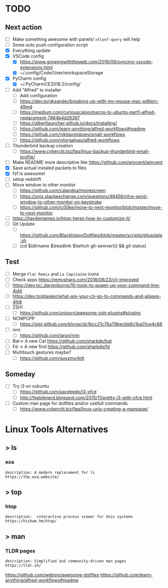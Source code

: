 # TODO

## Next action

- [ ] Make something awesome with panels! `xfconf-query` will help
- [ ] Some auto push configuration script
- [x] Everything update
- [x] VSCode config
  - [x] https://www.growingwiththeweb.com/2016/06/syncing-vscode-extensions.html
  - [x] ~/.config/Code/User/workspaceStorage
- [x] PyCharm config
  - [x] ~/.PyCharmCE2018.2/config/
- [ ] Add "Alfred" to installer
  - [ ] Add configuration
  - [ ] https://dev.to/gksander/breaking-up-with-my-mouse-mac-edition-49md
  - [ ] https://medium.com/curiouscaloo/macos-to-ubuntu-part1-alfred-replacement-7864b4d26397
  - [ ] https://albertlauncher.github.io/docs/installing/
  - [ ] https://github.com/learn-anything/alfred-workflows#readme
  - [ ] https://github.com/nikitavoloboev/small-workflows
  - [ ] https://github.com/vitorgalvao/alfred-workflows
- [ ] Thunderbird backup creation
  - [ ] https://www.cyberciti.biz/faq/linux-backup-thunderbird-email-profile/
- [ ] Make README more descriptive like https://github.com/wincent/wincent
- [x] Save actual instaled packets to files
- [x] fzf is awesome!
- [ ] setup redshift
- [ ] Move window to other monitor
  - [ ] https://github.com/calandoa/movescreen
  - [ ] https://unix.stackexchange.com/questions/48456/xfce-send-window-to-other-monitor-on-keystroke
  - [ ] https://github.com/jc00ke/move-to-next-monitor/blob/master/move-to-next-monitor
- [ ] https://haydenjames.io/htop-heres-how-to-customize-it/
- [ ] Git Update
  - [ ] <https://github.com/Blackhippy/Dotfiles/blob/master/scripts/gitupdate.sh>
  - [ ] (cd $(dirname $(readlink $(which git-semver))) && git status)

## Test

- [ ] Merge `Flat Remix` and `La Capitaine` icons
- [ ] Check apps <https://remysharp.com/2018/08/23/cli-improved>
- [ ] <https://dev.to/_darrenburns/10-tools-to-power-up-your-command-line-4id4>
- [ ] <https://dev.to/ptasker/what-are-your-cli-go-to-commands-and-aliases-4jh8>
- [ ] ZSH!
  - [ ] https://github.com/unixorn/awesome-zsh-plugins#plugins
- [ ] NCMPCPP
  - [ ] https://gist.github.com/klorax/dc1bcc21c76a79becbb6c1ba01ce4c68
- [ ] nnn
  - [ ] https://github.com/jarun/nnn
- [ ] Bat-> A new Cat https://github.com/sharkdp/bat
- [ ] Fd -> A new find https://github.com/sharkdp/fd
- [ ] Multitouch gestures maybe?
  - [ ] https://github.com/guyzmo/kitt

## Someday

- [ ] Try i3 on xubuntu
  - [ ] <https://github.com/aacebedo/i3-xfce>
  - [ ] <http://feeblenerd.blogspot.com/2015/11/pretty-i3-with-xfce.html>
- [ ] Custom man page for dotfiles and/or usefull commands
  - [ ] <https://www.cyberciti.biz/faq/linux-unix-creating-a-manpage/>

# Linux Tools Alternatives

## > ls

### exa

    description: A modern replacement for ls
    https://the.exa.website/

## > top

### htop

    description:  interactive process viewer for Unix systems
    https://hisham.hm/htop/

## > man

### TLDR pages

    description: Simplified and community-driven man pages
    https://tldr.sh/


https://github.com/webpro/awesome-dotfiles
https://github.com/learn-anything/alfred-workflows#readme